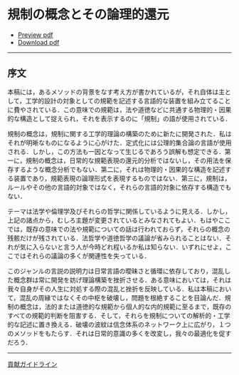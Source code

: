 # 規制の概念とその論理的還元

- [Preview pdf](https://issasaek.github.io/foundation/foundation.pdf)
- [Download pdf](https://github.com/issasaek/foundation/releases)

--- 
## 序文

本稿には，あるメソッドの背景をなす考え方が書かれているが，それ自体は主として，工学的設計の対象としての規範を記述する言語的な装置を組み立てることに費やされている．この意味での規範は，法や道徳などに共通する物理的・因果的な構造として捉えられ，それを表示するのに「規制」の語が使用されている．

規制の概念は，規制に関する工学的理論の構築のために新たに開発された．私はそれが明晰なものになるように心がけた．定式化には公理的集合論の言語が使用される．しかし，この方法も一因となって生じるであろう誤解も想定できる．第一に，規制の概念は，日常的な規範表現の還元的分析ではないし，その用法を保存するような概念分析でもない．第二に，それは物理的・因果的な構造を記述する装置であり，規範表現の論理形式を表現するものではない．第三に，規制は，ルールやその他の言語的対象ではなく，それらの言語的対象に依存する構造でもない．

テーマは法学や倫理学及びそれらの哲学に関係しているように見える．しかし，上記の諸点から，むしろ主題が変更されているとみなされてもよい．もはやここでは，既存の意味での法や規範についての話は行われておらず，それらの概念の残骸だけが残されている．法哲学や道徳哲学の議論が省みられることはない．それが気に入らないと言う人が今時どれ程いるか私は知らない．いずれにせよ，ここではそれらの議論の多くが関連性を失っている．

このジャンルの言説の説明力は日常言語の曖昧さと循環に依存しており，混乱した概念群は常に開発を妨げ理論構築を挫折させる．ある意味においては，それは我々自身がその人生に対処する際の混乱と挫折を反映している．私は本稿において，混乱の周縁ではなくその中枢を破壊し，問題を根絶することを目論んだ．規制の概念は，法的または道徳的な規範から個人的な内的規範に至るまで，既存のすべての規範的判断を阻害する．そして，それらを規制についての解析的・工学的な記述に置き換える．破壊の波紋は信念体系のネットワーク上に広がり，１つのメソッドをもたらす．それは日常的意識の多くを改変し，我々の最適化を促すだろう．

---
[貢献ガイドライン](https://github.com/issasaek/method/wiki/Contribution-Guidelines)